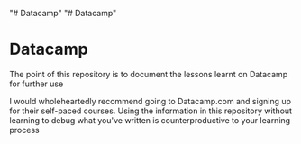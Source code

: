 "# Datacamp" 
"# Datacamp" 
# Datacamp

The point of this repository is to document the lessons learnt on Datacamp for further use

I would wholeheartedly recommend going to Datacamp.com and signing up for their self-paced courses. Using the information in this repository without learning to debug what you've written is counterproductive to your learning process
